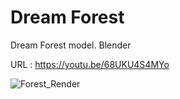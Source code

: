 # Dream Forest
Dream Forest model. Blender

URL : https://youtu.be/68UKU4S4MYo

![Forest_Render](https://user-images.githubusercontent.com/105989236/232230815-e1557381-bd73-42bf-9d9d-cc8ef9d27c3d.gif)
